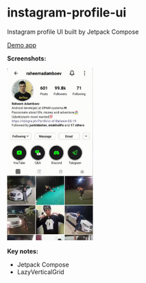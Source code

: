 # instagram-profile-ui
Instagram profile UI built by Jetpack Compose

<a href="https://github.com/raheemadamboev/instagram-profile-ui/blob/master/app-debug.apk">Demo app</a>

**Screenshots:**

<img src="https://github.com/raheemadamboev/instagram-profile-ui/blob/master/video_2021-10-23_22-26-44.gif" alt="Italian Trulli" width="200" height="400">

**Key notes:**

- Jetpack Compose
- LazyVerticalGrid
